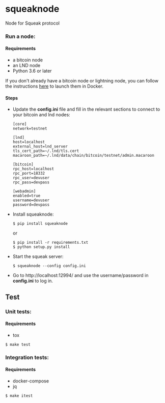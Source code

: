 # squeaknode

Node for Squeak protocol

### Run a node:

#### Requirements
* a bitcoin node
* an LND node
* Python 3.6 or later

If you don't already have a bitcoin node or lightning node, you can follow the instructions [here](docs/DOCKER.md) to launch them in Docker.

#### Steps
- Update the **config.ini** file and fill in the relevant sections to connect to your bitcoin and lnd nodes:
	```
	[core]
	network=testnet

	[lnd]
	host=localhost
	external_host=lnd_server
	tls_cert_path=~/.lnd/tls.cert
	macaroon_path=~/.lnd/data/chain/bitcoin/testnet/admin.macaroon

	[bitcoin]
	rpc_host=localhost
	rpc_port=18332
	rpc_user=devuser
	rpc_pass=devpass

	[webadmin]
	enabled=true
	username=devuser
	password=devpass
	```
- Install squeaknode:
	```
	$ pip install squeaknode
	```
	or
	```
	$ pip install -r requirements.txt
	$ python setup.py install
	```

- Start the squeak server:
 	```
	$ squeaknode --config config.ini
	```
- Go to http://localhost:12994/ and use the username/password in **config.ini** to log in.

## Test

### Unit tests:

#### Requirements
* tox

```
$ make test
```

### Integration tests:

#### Requirements
* docker-compose
* jq

```
$ make itest
```
